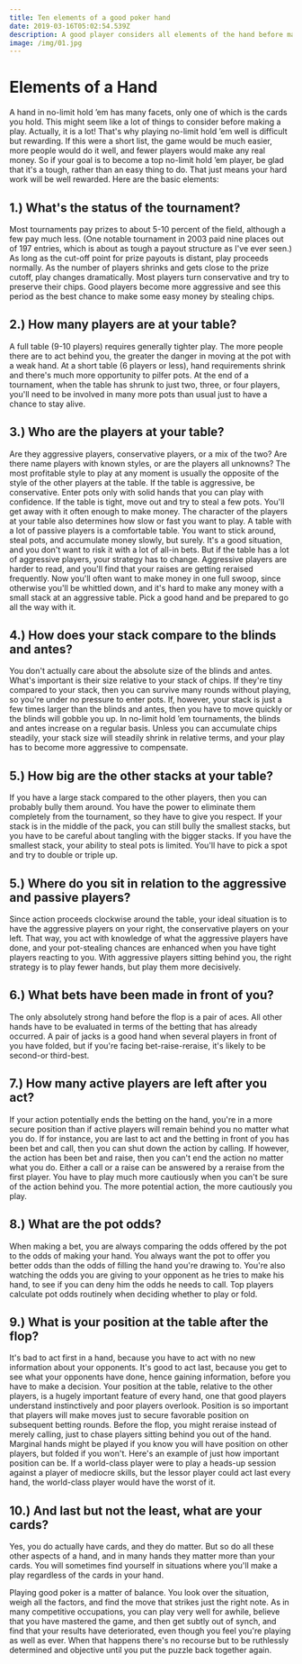 ```yaml
---
title: Ten elements of a good poker hand
date: 2019-03-16T05:02:54.539Z
description: A good player considers all elements of the hand before making a play.
image: /img/01.jpg
---
```

# Elements of a Hand

A hand in no-limit hold ’em has many facets, only one of which is the cards you hold.  This might seem like a lot of things to consider before making a play. Actually, it is a lot! That's why playing no-limit hold ’em well is difficult but rewarding. If this were a short list, the game would be much easier, more people would do it well, and fewer players would make any real money. So if your goal is to become a top no-limit hold ’em player, be glad that it's a tough, rather than an easy thing to do. That just means your hard work will be well rewarded. Here are the basic elements:

## 1.) What's the status of the tournament?

 Most tournaments pay prizes to about 5-10 percent of the field, although a few pay much less. (One notable tournament in 2003 paid nine places out of 197 entries, which is about as tough a payout structure as I've ever seen.) As long as the cut-off point for prize payouts is distant, play proceeds normally. As the number of players shrinks and gets close to the prize cutoff, play changes dramatically. Most players turn conservative and try to preserve their chips. Good players become more aggressive and see this period as the best chance to make some easy money by stealing chips. 



## 2.) How many players are at your table?

A full table (9-10 players) requires generally tighter play. The more people there are to act behind you, the greater the danger in moving at the pot with a weak hand. At a short table (6 players or less), hand requirements shrink and there's much more opportunity to pilfer pots. At the end of a tournament, when the table has shrunk to just two, three, or four players, you'll need to be involved in many more pots than usual just to have a chance to stay alive. 



## 3.) Who are the players at your table?

 Are they aggressive players, conservative players, or a mix of the two? Are there name players with known styles, or are the players all unknowns? The most profitable style to play at any moment is usually the opposite of the style of the other players at the table. If the table is aggressive, be conservative. Enter pots only with solid hands that you can play with confidence. If the table is tight, move out and try to steal a few pots. You'll get away with it often enough to make money. The character of the players at your table also determines how slow or fast you want to play. A table with a lot of passive players is a comfortable table. You want to stick around, steal pots, and accumulate money slowly, but surely. It's a good situation, and you don't want to risk it with a lot of all-in bets. But if the table has a lot of aggressive players, your strategy has to change. Aggressive players are harder to read, and you'll find that your raises are getting reraised frequently. Now you'll often want to make money in one full swoop, since otherwise you'll be whittled down, and it's hard to make any money with a small stack at an aggressive table. Pick a good hand and be prepared to go all the way with it. 



## 4.) How does your stack compare to the blinds and antes?

You don't actually care about the absolute size of the blinds and antes. What's important is their size relative to your stack of chips. If they're tiny compared to your stack, then you can survive many rounds without playing, so you're under no pressure to enter pots. If, however, your stack is just a few times larger than the blinds and antes, then you have to move quickly or the blinds will gobble you up. In no-limit hold ’em tournaments, the blinds and antes increase on a regular basis. Unless you can accumulate chips steadily, your stack size will steadily shrink in relative terms, and your play has to become more aggressive to compensate. 



## 5.) How big are the other stacks at your table?

If you have a large stack compared to the other players, then you can probably bully them around. You have the power to eliminate them completely from the tournament, so they have to give you respect. If your stack is in the middle of the pack, you can still bully the smallest stacks, but you have to be careful about tangling with the bigger stacks. If you have the smallest stack, your ability to steal pots is limited. You'll have to pick a spot and try to double or triple up. 



## 5.) Where do you sit in relation to the aggressive and passive players?

 Since action proceeds clockwise around the table, your ideal situation is to have the aggressive players on your right, the conservative players on your left. That way, you act with knowledge of what the aggressive players have done, and your pot-stealing chances are enhanced when you have tight players reacting to you. With aggressive players sitting behind you, the right strategy is to play fewer hands, but play them more decisively. 

## 6.) What bets have been made in front of you?

 The only absolutely strong hand before the flop is a pair of aces. All other hands have to be evaluated in terms of the betting that has already occurred. A pair of jacks is a good hand when several players in front of you have folded, but if you're facing bet-raise-reraise, it's likely to be second-or third-best. 



## 7.) How many active players are left after you act?

 If your action potentially ends the betting on the hand, you're in a more secure position than if active players will remain behind you no matter what you do. If for instance, you are last to act and the betting in front of you has been bet and call, then you can shut down the action by calling. If however, the action has been bet and raise, then you can't end the action no matter what you do. Either a call or a raise can be answered by a reraise from the first player. You have to play much more cautiously when you can't be sure of the action behind you. The more potential action, the more cautiously you play. 



## 8.) What are the pot odds?

When making a bet, you are always comparing the odds offered by the pot to the odds of making your hand. You always want the pot to offer you better odds than the odds of filling the hand you're drawing to. You're also watching the odds you are giving to your opponent as he tries to make his hand, to see if you can deny him the odds he needs to call. Top players calculate pot odds routinely when deciding whether to play or fold. 



## 9.) What is your position at the table after the flop?

 It's bad to act first in a hand, because you have to act with no new information about your opponents. It's good to act last, because you get to see what your opponents have done, hence gaining information, before you have to make a decision. Your position at the table, relative to the other players, is a hugely important feature of every hand, one that good players understand instinctively and poor players overlook. Position is so important that players will make moves just to secure favorable position on subsequent betting rounds. Before the flop, you might reraise instead of merely calling, just to chase players sitting behind you out of the hand. Marginal hands might be played if you know you will have position on other players, but folded if you won't. Here's an example of just how important position can be. If a world-class player were to play a heads-up session against a player of mediocre skills, but the lessor player could act last every hand, the world-class player would have the worst of it.



## 10.) And last but not the least, what are your cards?

Yes, you do actually have cards, and they do matter. But so do all these other aspects of a hand, and in many hands they matter more than your cards. You will sometimes find yourself in situations where you'll make a play regardless of the cards in your hand.

Playing good poker is a matter of balance. You look over the situation, weigh all the factors, and find the move that strikes just the right note. As in many competitive occupations, you can play very well for awhile, believe that you have mastered the game, and then get subtly out of synch, and find that your results have deteriorated, even though you feel you're playing as well as ever. When that happens there's no recourse but to be ruthlessly determined and objective until you put the puzzle back together again.
